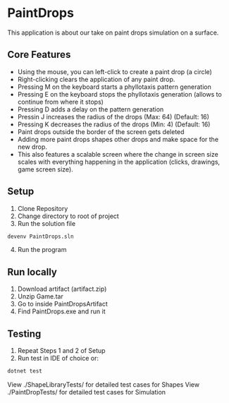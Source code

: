 # PaintDrops
This application is about our take on paint drops simulation on a surface. 

## Core Features
- Using the mouse, you can left-click to create a paint drop (a circle)
- Right-clicking clears the application of any paint drop.
- Pressing M on the keyboard starts a phyllotaxis pattern generation
- Pressing E on the keyboard stops the phyllotaxis generation (allows to continue from where it stops)
- Pressing D adds a delay on the pattern generation
- Pressin J increases the radius of the drops (Max: 64) (Default: 16)
- Pressing K decreases the radius of the drops (Min: 4) (Default: 16)
- Paint drops outside the border of the screen gets deleted
- Adding more paint drops shapes other drops and make space for the new drop. 
- This also features a scalable screen where the change in screen size scales with everything happening in the application (clicks, drawings, game screen size).

## Setup

1. Clone Repository
2. Change directory to root of project
3. Run the solution file
```bash
devenv PaintDrops.sln
```
4. Run the program

## Run locally
1. Download artifact (artifact.zip)
2. Unzip Game.tar
3. Go to inside PaintDropsArtifact
4. Find PaintDrops.exe and run it

## Testing

1. Repeat Steps 1 and 2 of Setup
2. Run test in IDE of choice or:
```bash
dotnet test
```

View ./ShapeLibraryTests/ for detailed test cases for Shapes
View ./PaintDropTests/ for detailed test cases for Simulation
